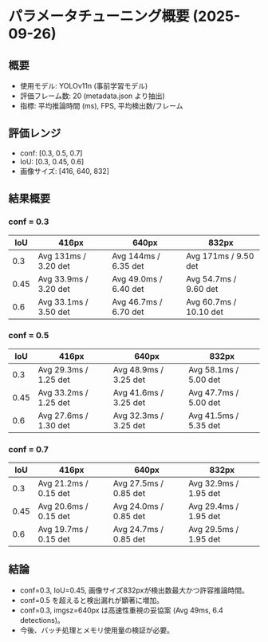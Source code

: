 # パラメータチューニング概要 (2025-09-26)

## 概要
- 使用モデル: YOLOv11n (事前学習モデル)
- 評価フレーム数: 20 (metadata.json より抽出)
- 指標: 平均推論時間 (ms), FPS, 平均検出数/フレーム

## 評価レンジ
- conf: [0.3, 0.5, 0.7]
- IoU: [0.3, 0.45, 0.6]
- 画像サイズ: [416, 640, 832]

## 結果概要

### conf = 0.3
| IoU | 416px | 640px | 832px |
| --- | ----- | ----- | ----- |
| 0.3 | Avg 131ms / 3.20 det | Avg 144ms / 6.35 det | Avg 171ms / 9.50 det |
| 0.45 | Avg 33.9ms / 3.20 det | Avg 49.0ms / 6.40 det | Avg 54.7ms / 9.60 det |
| 0.6 | Avg 33.1ms / 3.50 det | Avg 46.7ms / 6.70 det | Avg 60.7ms / 10.10 det |

### conf = 0.5
| IoU | 416px | 640px | 832px |
| --- | ----- | ----- | ----- |
| 0.3 | Avg 29.3ms / 1.25 det | Avg 48.9ms / 3.25 det | Avg 58.1ms / 5.00 det |
| 0.45 | Avg 33.2ms / 1.25 det | Avg 41.6ms / 3.25 det | Avg 47.7ms / 5.00 det |
| 0.6 | Avg 27.6ms / 1.30 det | Avg 32.3ms / 3.25 det | Avg 41.5ms / 5.35 det |

### conf = 0.7
| IoU | 416px | 640px | 832px |
| --- | ----- | ----- | ----- |
| 0.3 | Avg 21.2ms / 0.15 det | Avg 27.5ms / 0.85 det | Avg 32.9ms / 1.95 det |
| 0.45 | Avg 20.6ms / 0.15 det | Avg 24.0ms / 0.85 det | Avg 29.4ms / 1.95 det |
| 0.6 | Avg 19.7ms / 0.15 det | Avg 24.7ms / 0.85 det | Avg 29.5ms / 1.95 det |

## 結論
- conf=0.3, IoU=0.45, 画像サイズ832pxが検出数最大かつ許容推論時間。
- conf=0.5 を超えると検出漏れが顕著に増加。
- conf=0.3, imgsz=640px は高速性重視の妥協案 (Avg 49ms, 6.4 detections)。
- 今後、バッチ処理とメモリ使用量の検証が必要。

